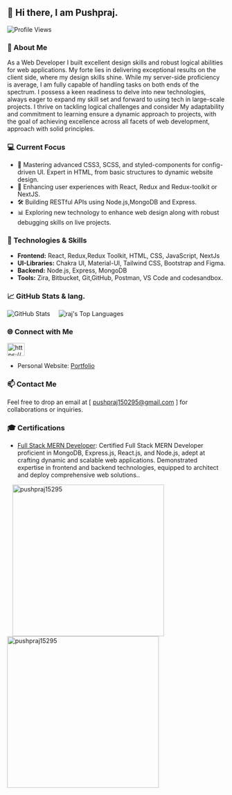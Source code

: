 ## 👋 Hi there, I am Pushpraj.

![Profile Views](https://komarev.com/ghpvc/?username=pushpraj15295&color=blueviolet)

### 🌟 About Me

As a Web Developer I built excellent design skills and robust logical abilities for web applications. My forte lies in delivering exceptional results on the client side, where my design skills shine. While my server-side proficiency is average, I am fully capable of handling tasks on both ends of the spectrum. I possess a keen readiness to delve into new technologies, always eager to expand my skill set and forward to using tech in large-scale projects. I thrive on tackling logical challenges and consider
My adaptability and commitment to learning ensure a dynamic approach to projects, with the goal of achieving excellence across all facets of web development, approach with solid principles.



### 💻 Current Focus
- 🌱 Mastering advanced CSS3, SCSS, and styled-components for config-driven UI.      Expert in HTML, from basic structures to dynamic website design.
- 🚀 Enhancing user experiences with React, Redux and Redux-toolkit or NextJS.
- 🛠️ Building RESTful APIs using Node.js,MongoDB and Express.
- 📊 Exploring new technology to enhance web design along with robust debugging skills on live projects.

### 🚀 Technologies & Skills
- **Frontend:** React, Redux,Redux Toolkit, HTML, CSS, JavaScript, NextJs
- **UI-Libraries:** Chakra UI, Material-UI, Tailwind CSS, Bootstrap and Figma. 
- **Backend:** Node.js, Express, MongoDB
- **Tools:**  Zira, Bitbucket, Git,GitHub, Postman, VS Code and codesandbox.

### 📈 GitHub Stats & lang.
![GitHub Stats](https://github-readme-stats.vercel.app/api?username=pushpraj15295&show_icons=true&theme=react&hide_title=true) &nbsp;&nbsp;&nbsp;
<img alt="raj's Top Languages" src="https://github-readme-stats.vercel.app/api/top-langs/?username=pushpraj15295&langs_count=8&count_private=true&layout=compact&theme=react&hide_border=true&bg_color=0D1117" /></a>

### 🌐 Connect with Me

<a href="https://www.linkedin.com/in/pushpraj-patel-4006ba18a/" target="_blank"><img align="center" src="https://raw.githubusercontent.com/rahuldkjain/github-profile-readme-generator/master/src/images/icons/Social/linked-in-alt.svg" alt="https://www.linkedin.com/in/pushpraj-patel-4006ba18a/" height="30" width="40" /></a>
- Personal Website: <a href="https://pushpraj15295.github.io" target="_blank">Portfolio</a>


### 📫 Contact Me
Feel free to drop an email at [ pushpraj150295@gmail.com ] for collaborations or inquiries.

### 🎓 Certifications
- [Full Stack MERN Developer](https://drive.google.com/file/d/1IQL5F0CKHoMQ_qkj1eugryM-S_ZfCOmE/view?usp=sharing): Certified Full Stack MERN Developer proficient in MongoDB, Express.js, React.js, and Node.js, adept at crafting dynamic and scalable web applications. Demonstrated expertise in frontend and backend technologies, equipped to architect and deploy comprehensive web solutions..


<div>
<p>&nbsp;&nbsp;&nbsp;<img align="center" src="https://github-readme-stats.vercel.app/api?username=pushpraj15295&show_icons=true&locale=en" alt="pushpraj15295" width="350px" /> &nbsp;&nbsp;&nbsp; <img align="center" src="https://github-readme-streak-stats.herokuapp.com/?user=pushpraj15295&" alt="pushpraj15295" width="350px" /></p>
</div>
